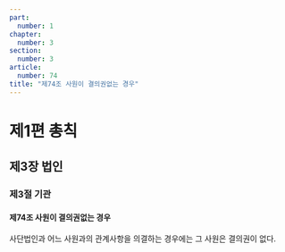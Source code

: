```yaml
---
part:
  number: 1
chapter:
  number: 3
section:
  number: 3
article:
  number: 74
title: "제74조 사원이 결의권없는 경우"
---
```


# 제1편 총칙

## 제3장 법인

### 제3절 기관

#### 제74조 사원이 결의권없는 경우

사단법인과 어느 사원과의 관계사항을 의결하는 경우에는 그 사원은 결의권이 없다.
